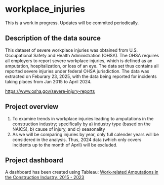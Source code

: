 # workplace_injuries
This is a work in progress. Updates will be commited periodically.

## Description of the data source
This dataset of severe workplace injuries was obtained from U.S. Occupational Safety and Health Administration (OHSA). The OHSA requires all employers to report severe workplace injuries, which is defined as an amputation, hospitalization, or loss of an eye. The data set thus contains all reported severe injuries under federal OHSA jurisdiction. 
The data was extracted on Feburary 23, 2025, with the data being reported for incidents taking places from Jan 2015 to April 2024. 

https://www.osha.gov/severe-injury-reports

## Project overview
1. To examine trends in workplace injuries leading to amputations in the construction industry; specifically by a) industry type (based on the NAICS), b) cause of injury, and c) seasonality
2. As we will be comparing injuries by year, only full calender years will be considered in the analysis. Thus, 2024 data (which only covers incidents up to the month of April) will be excluded.

## Project dashboard
A dashboard has been created using Tableau: [Work-related Amputations in the Construction Industry, 2015 - 2023](https://public.tableau.com/views/AmputationsintheConstructionIndustry2015-2023/Dashboard32?:language=en-US&publish=yes&:sid=&:redirect=auth&:display_count=n&:origin=viz_share_link)
